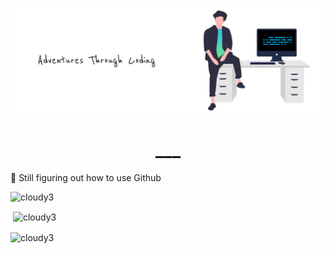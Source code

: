 [![cloudy3 Github Banner](./Github_Banner.svg)](https://www.linkedin.com/in/jingfeng-cheah/)

<h1 align="center"> ___ </h1>

🌱 Still figuring out how to use Github

<p align="left"> <img src="https://komarev.com/ghpvc/?username=cloudy3&color=red&label=Profile+Views+:(" alt="cloudy3" /> </p>

<p>&nbsp;<img align="center" src="https://github-readme-stats.vercel.app/api?username=cloudy3&show_icons=true&locale=en&count_private=true&hide=stars&theme=tokyonight" alt="cloudy3" /></p>

<p><img align="center" src="https://github-readme-streak-stats.herokuapp.com/?user=cloudy3&" alt="cloudy3" /></p>
